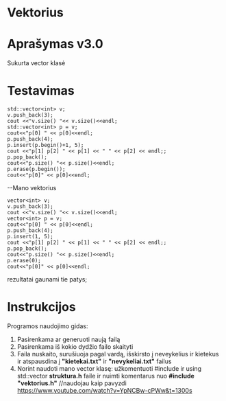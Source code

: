 Vektorius
====

Aprašymas v3.0  
==
Sukurta vector klasė

Testavimas
==
    std::vector<int> v;
    v.push_back(3);
    cout <<"v.size() "<< v.size()<<endl;
    std::vector<int> p = v;
    cout<<"p[0] " << p[0]<<endl;
    p.push_back(4);
    p.insert(p.begin()+1, 5);
    cout <<"p[1] p[2] " << p[1] << " " << p[2] << endl;;
    p.pop_back();
    cout<<"p.size() "<< p.size()<<endl;
    p.erase(p.begin());
    cout<<"p[0]" << p[0]<<endl;
          
          
--Mano vektorius
        
    vector<int> v;
    v.push_back(3);
    cout <<"v.size() "<< v.size()<<endl;
    vector<int> p = v;
    cout<<"p[0] " << p[0]<<endl;
    p.push_back(4);
    p.insert(1, 5);
    cout <<"p[1] p[2] " << p[1] << " " << p[2] << endl;;
    p.pop_back();
    cout<<"p.size() "<< p.size()<<endl;
    p.erase(0);
    cout<<"p[0]" << p[0]<<endl;
    
rezultatai gaunami tie patys;

Instrukcijos 
==
Programos naudojimo gidas: 
1. Pasirenkama ar generuoti naują failą
2. Pasirenkama iš kokio dydžio failo skaityti
3. Faila nuskaito, surušiuoja pagal vardą, išskirsto į neveykelius ir kietekus ir atspausdina į **"kietekai.txt"** ir **"nevykeliai.txt"** failus
4. Norint naudoti mano vector klasę: užkomentuoti #include <vector> ir using std::vector **struktura.h** faile ir nuimti komentarus nuo **#include "vektorius.h"**
 //naudojau kaip pavyzdi https://www.youtube.com/watch?v=YpNCBw-cPWw&t=1300s
